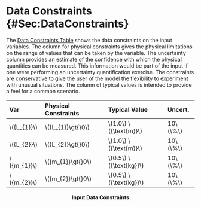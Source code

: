 # Data Constraints {#Sec:DataConstraints}

The [Data Constraints Table](./SecDataConstraints.md#Table:InDataConstraints) shows the data constraints on the input variables. The column for physical constraints gives the physical limitations on the range of values that can be taken by the variable. The uncertainty column provides an estimate of the confidence with which the physical quantities can be measured. This information would be part of the input if one were performing an uncertainty quantification exercise. The constraints are conservative to give the user of the model the flexibility to experiment with unusual situations. The column of typical values is intended to provide a feel for a common scenario.

<div id="Table:InDataConstraints"></div>

|Var           |Physical Constraints|Typical Value              |Uncert.    |
|:-------------|:-------------------|:--------------------------|:----------|
|\\({L\_{1}}\\)|\\({L\_{1}}\gt{}0\\)|\\(1.0\\) \\({\text{m}}\\) |10\\(\\%\\)|
|\\({L\_{2}}\\)|\\({L\_{2}}\gt{}0\\)|\\(1.0\\) \\({\text{m}}\\) |10\\(\\%\\)|
|\\({m\_{1}}\\)|\\({m\_{1}}\gt{}0\\)|\\(0.5\\) \\({\text{kg}}\\)|10\\(\\%\\)|
|\\({m\_{2}}\\)|\\({m\_{2}}\gt{}0\\)|\\(0.5\\) \\({\text{kg}}\\)|10\\(\\%\\)|

**<p align="center">Input Data Constraints</p>**
